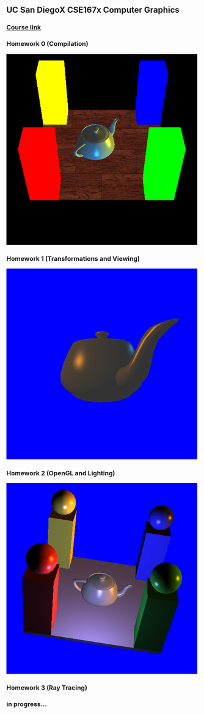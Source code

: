 ## UC San DiegoX CSE167x Computer Graphics
### <a href="https://www.edx.org/course/computer-graphics-2">Course link</a>

### Homework 0 (Compilation)
<img src="hw0-windows/hw0-windows/screenshot2.png">

### Homework 1 (Transformations and Viewing)
<img src="hw1-windows/hw1-windows/input.txt.010.png">

### Homework 2 (OpenGL and Lighting)
<img src="hw2-windows/hw2-windows/demo.txt.input.txt.001.png">

### Homework 3 (Ray Tracing) 
### in progress...

